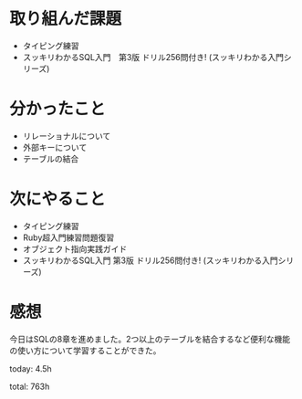 #  取り組んだ課題
- タイピング練習
- スッキリわかるSQL入門　第3版 ドリル256問付き! (スッキリわかる入門シリーズ)


# 分かったこと
- リレーショナルについて
- 外部キーについて
- テーブルの結合


# 次にやること
- タイピング練習
- Ruby超入門練習問題復習
- オブジェクト指向実践ガイド
- スッキリわかるSQL入門 第3版 ドリル256問付き! (スッキリわかる入門シリーズ)



# 感想
今日はSQLの8章を進めました。2つ以上のテーブルを結合するなど便利な機能の使い方について学習することができた。

today: 4.5h

total: 763h
